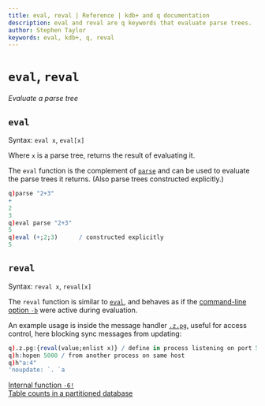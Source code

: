 ```yaml
---
title: eval, reval | Reference | kdb+ and q documentation
description: eval and reval are q keywords that evaluate parse trees.
author: Stephen Taylor
keywords: eval, kdb+, q, reval
---
```

# `eval`, `reval`

_Evaluate a parse tree_




## `eval`

Syntax: `eval x`, `eval[x]`

Where `x` is a parse tree, returns the result of evaluating it. 

The `eval` function is the complement of [`parse`](parse.md) and can be used to evaluate the parse trees it returns. (Also parse trees constructed explicitly.)

```q
q)parse "2+3"
+
2
3
q)eval parse "2+3"
5
q)eval (+;2;3)      / constructed explicitly
5
```





## `reval`


Syntax: `reval x`, `reval[x]`

The `reval` function is similar to [`eval`](eval.md), and behaves as if the [command-line option `-b`](../basics/cmdline.md#-b-blocked) were active during evaluation.

An example usage is inside the message handler [`.z.pg`,](dotz.md#zpg-get) useful for access control, here blocking sync messages from updating:

```q
q).z.pg:{reval(value;enlist x)} / define in process listening on port 5000
q)h:hopen 5000 / from another process on same host
q)h"a:4"
'noupdate: `. `a
```


<i class="fas fa-book-reader"></i>
[Internal function `-6!`](../basics/internal.md#-6x-eval)<br>
<i class="fas fa-graduation-cap"></i>
[Table counts in a partitioned database](../kb/partition.md#table-counts)

